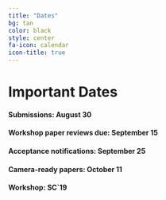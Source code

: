 ```yaml
---
title: "Dates"
bg: tan
color: black
style: center
fa-icon: calendar
icon-title: true
---
```


# Important Dates

#### Submissions: **August 30** 

#### Workshop paper reviews due: **September 15**

#### Acceptance notifications: **September 25**

#### Camera-ready papers: **October 11**

#### Workshop: **SC`19**